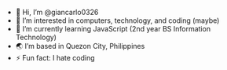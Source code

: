 - 👋 Hi, I’m @giancarlo0326
- 👀 I’m interested in computers, technology, and coding (maybe)
- 🌱 I’m currently learning JavaScript (2nd year BS Information Technology)
- 🌏 I’m based in Quezon City, Philippines
- ⚡ Fun fact: I hate coding

<!---
giancarlo0326/giancarlo0326 is a ✨ special ✨ repository because its `README.md` (this file) appears on your GitHub profile.
You can click the Preview link to take a look at your changes.
--->
